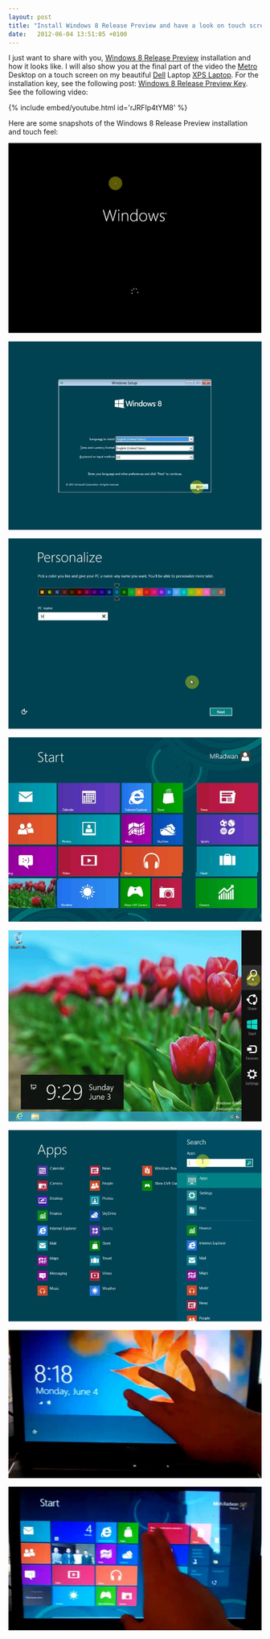 ```yaml
---
layout: post
title: "Install Windows 8 Release Preview and have a look on touch screen"
date:   2012-06-04 13:51:05 +0100
---
```


I just want to share with you, [Windows 8 Release Preview](http://windows.microsoft.com/en-US/windows-8/release-preview " Windows 8 Release Preview")
installation and how it looks like. I will also show you at the final
part of the video the
[Metro](http://msdn.microsoft.com/en-us/windows/apps/br229512.aspx "Metro Development")
Desktop on a touch screen on
my beautiful [Dell](http://www.dell.com/ "Dell") Laptop
[XPS Laptop](http://www.dell.com/content/topics/segtopic.aspx/xps-laptops?c=us&l=en&cs=19 "XPS Dell Laptops").
For the installation key, see the following post: [Windows 8 Release
Preview
Key](https://mohamedradwan.com/2012/06/04/windows-8-release-preview-key/ "Windows 8 Preview Key").
See the following video:

{% include embed/youtube.html id='rJRFIp4tYM8' %}


Here are some snapshots of the Windows 8 Release Preview installation and touch
feel:

[![](/assets/images/2012/06/windows-8-start-installation.jpg "Windows 8 start installation")](/assets/images/2012/06/windows-8-start-installation.jpg)

[![](/assets/images/2012/06/windows-8-release-preview-installation-screen.jpg "Windows 8 Release Preview installation screen")](/assets/images/2012/06/windows-8-release-preview-installation-screen.jpg)

[![](/assets/images/2012/06/windows-8-color-schema-selection.jpg "Windows 8 color schema selection")](/assets/images/2012/06/windows-8-color-schema-selection.jpg)

[![](/assets/images/2012/06/windows-8-metro-desktop.jpg "Windows 8 Metro Desktop")](/assets/images/2012/06/windows-8-metro-desktop.jpg)


[![](/assets/images/2012/06/windows-8-desktop.jpg "Windows 8 desktop")](/assets/images/2012/06/windows-8-desktop.jpg)

[![](/assets/images/2012/06/windows-8-search-apps.jpg "Windows 8 search apps")](/assets/images/2012/06/windows-8-search-apps.jpg)

[![](/assets/images/2012/06/windows-8-lock-screen.jpg "Windows 8 lock screen")](/assets/images/2012/06/windows-8-lock-screen.jpg)

[![](/assets/images/2012/06/windows-8-metro-desktop-browsing.jpg "Windows 8 Metro Desktop browsing")](/assets/images/2012/06/windows-8-metro-desktop-browsing.jpg)
